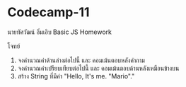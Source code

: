 # Codecamp-11
นายทัศวัฒน์ อิ่มเอิบ
Basic JS Homework

โจทย์

 1. จงคำนวณค่าด้านล่างต่อไปนี้ และ คอมเม้นตอบหลังคำถาม
 2. จงคำนวณค่าเปรียบเทียบต่อไปนี้ และ คอมเม้นตอบด้านหลังเหมือนข้างบน
 3. สร้าง String ที่มีค่า "Hello, It's me. "Mario"."
 